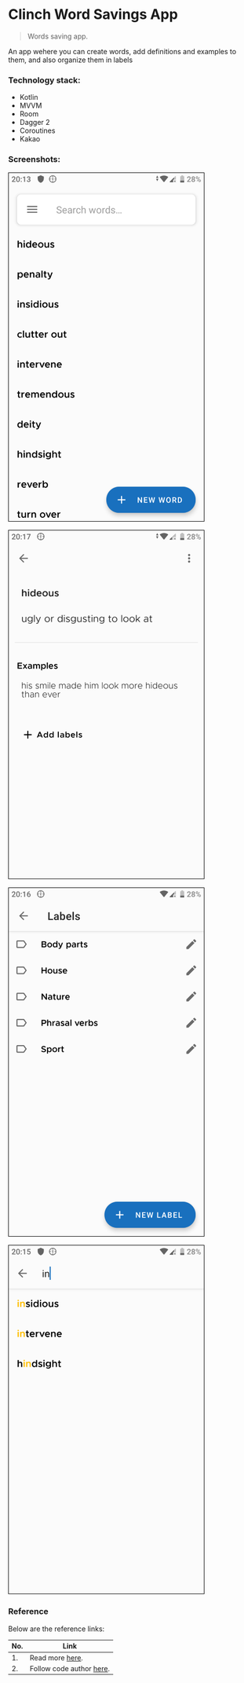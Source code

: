 # Clinch Word Savings App

>  Words saving app.

An app wehere you can create words, add definitions and examples to them, and also organize them in labels


### Technology stack:

- Kotlin
- MVVM
- Room
- Dagger 2
- Coroutines
- Kakao

### Screenshots:

![Clinch Word Savings App Tutorial](https://github.com/arsvechkarev/Clich/raw/master/screenshots/screenshot_words.png)

![Clinch Word Savings App Tutorial](https://github.com/arsvechkarev/Clich/raw/master/screenshots/screenshot_word_info.png)

![Clinch Word Savings App Tutorial](https://github.com/arsvechkarev/Clich/raw/master/screenshots/screenshot_labels.png)

![Clinch Word Savings App Tutorial](https://github.com/arsvechkarev/Clich/raw/master/screenshots/screenshot_search.png)


<!--more-->

### Reference

Below are the reference links:

|No.|Link|
|--|---|
|1.|Read more [here](https://github.com/arsvechkarev/Clich).|
|2.|Follow code author [here](https://github.com/arsvechkarev).|
